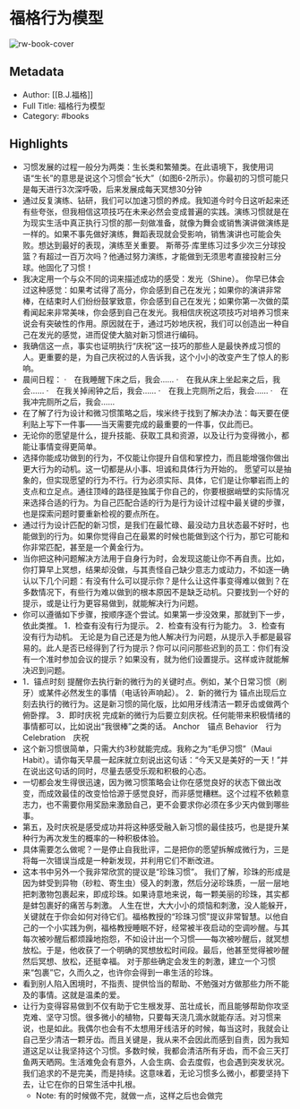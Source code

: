 # 福格行为模型

![rw-book-cover](https://weread-1258476243.file.myqcloud.com/weread/cover/39/YueWen_41147996/s_YueWen_41147996.jpg)

## Metadata
- Author: [[B.J.福格]]
- Full Title: 福格行为模型
- Category: #books

## Highlights
- 习惯发展的过程一般分为两类：生长类和繁殖类。在此语境下，我使用词语“生长”的意思是说这个习惯会“长大”（如图6-2所示）。你最初的习惯可能只是每天进行3次深呼吸，后来发展成每天冥想30分钟
- 通过反复演练、钻研，我们可以加速习惯的养成。我知道今时今日这听起来还有些夸张，但我相信这项技巧在未来必然会变成普遍的实践。演练习惯就是在为现实生活中真正执行习惯的那一刻做准备，就像为舞会或销售演讲做演练是一样的。如果不事先做好演练，舞蹈表现就会受影响，销售演讲也可能会失败。想达到最好的表现，演练至关重要。
  斯蒂芬·库里练习过多少次三分球投篮？有超过一百万次吗？他通过努力演练，才能做到无须思考直接投射三分球。他固化了习惯！
- 我决定用一个与众不同的词来描述成功的感受：发光（Shine）。
  你早已体会过这种感觉：如果考试得了高分，你会感到自己在发光；如果你的演讲非常棒，在结束时人们纷纷鼓掌致意，你会感到自己在发光；如果你第一次做的菜肴闻起来非常美味，你会感到自己在发光。我相信庆祝这项技巧对培养习惯来说会有突破性的作用。原因就在于，通过巧妙地庆祝，我们可以创造出一种自己在发光的感觉，进而促使大脑对新习惯进行编码。
- 我确信这一点，事实也证明执行“庆祝”这一技巧的那些人是最快养成习惯的人。更重要的是，为自己庆祝过的人告诉我，这个小小的改变产生了惊人的影响。
- 晨间日程：
  ·　在我睡醒下床之后，我会……
  ·　在我从床上坐起来之后，我会……
  ·　在我关掉闹钟之后，我会……
  ·　在我上完厕所之后，我会……
  ·　在我冲完厕所之后，我会……
- 在了解了行为设计和微习惯策略之后，埃米终于找到了解决办法：每天要在便利贴上写下一件事——当天需要完成的最重要的一件事，仅此而已。
- 无论你的愿望是什么，提升技能、获取工具和资源，以及让行为变得微小，都能让事情变得更简单。
- 选择你能成功做到的行为，不仅能让你提升自信和掌控力，而且能增强你做出更大行为的动机。这一切都是从小事、坦诚和具体行为开始的。
  愿望可以是抽象的，但实现愿望的行为不行。行为必须实际、具体，它们是让你攀岩而上的支点和立足点。通往顶峰的路径是独属于你自己的，你要根据峭壁的实际情况来选择合适的行为。为自己匹配合适的行为是行为设计过程中最关键的步骤，也是探索问题时要重新检视的要点所在。
- 通过行为设计匹配的新习惯，是我们在最忙碌、最没动力且状态最不好时，也能做到的行为。如果你觉得自己在最累的时候也能做到这个行为，那它可能和你非常匹配，甚至是一个黄金行为。
- 当你把这种问题解决方法用于自身行为时，会发现这能让你不再自责。比如，你打算早上冥想，结果却没做，与其责怪自己缺少意志力或动力，不如逐一确认以下几个问题：有没有什么可以提示你？是什么让这件事变得难以做到？在多数情况下，有些行为难以做到的根本原因不是缺乏动机。只要找到一个好的提示，或是让行为更容易做到，就能解决行为问题。
- 你可以遵循如下步骤，按顺序逐个尝试。如果第一步没效果，那就到下一步，依此类推。
  1．检查有没有行为提示。
  2．检查有没有行为能力。
  3．检查有没有行为动机。
  无论是为自己还是为他人解决行为问题，从提示入手都是最容易的。此人是否已经得到了行为提示？你可以问问那些迟到的员工：你们有没有一个准时参加会议的提示？如果没有，就为他们设置提示。这样或许就能解决迟到问题。
- 1．锚点时刻
  提醒你去执行新的微行为的关键时点。例如，某个日常习惯（刷牙）或某件必然发生的事情（电话铃声响起）。
  2．新的微行为
  锚点出现后立刻去执行的微行为。这是新习惯的简化版，比如用牙线清洁一颗牙齿或做两个俯卧撑。
  3．即时庆祝
  完成新的微行为后要立刻庆祝。任何能带来积极情绪的事情都可以，比如说出“我很棒”之类的话。
  Anchor　锚点
  Behavior　行为
  Celebration　庆祝
- 这个新习惯很简单，只需大约3秒就能完成。我称之为“毛伊习惯”（Maui Habit）。请你每天早晨一起床就立刻说出这句话：“今天又是美好的一天！”并在说出这句话的同时，尽量去感受乐观和积极的心态。
- 一切都会发生得很迅速，因为微习惯策略会让你在感觉良好的状态下做出改变，而成效最佳的改变恰恰源于感觉良好，而非感觉糟糕。这个过程不依赖意志力，也不需要你用奖励来激励自己，更不会要求你必须在多少天内做到哪些事。
- 第五，及时庆祝是感受成功并将这种感受融入新习惯的最佳技巧，也是提升某种行为再次发生的概率的一种积极体验。
- 具体需要怎么做呢？一是停止自我批评，二是把你的愿望拆解成微行为，三是将每一次错误当成是一种新发现，并利用它们不断改进。
- 这本书中另外一个我非常欣赏的提议是“珍珠习惯”。
  我们了解，珍珠的形成是因为蚌受到异物（砂粒、寄生虫）侵入的刺激，然后分泌珍珠质，一层一层地把刺激物包裹起来，即成珍珠。如果诗意地来说，每一颗美丽的珍珠，其实都是蚌包裹好的痛苦与刺激。
  人生在世，大大小小的烦恼和刺激，没人能躲开，关键就在于你会如何对待它们。福格教授的“珍珠习惯”提议非常智慧。以他自己的一个小实践为例，福格教授睡眠不好，经常被半夜启动的空调吵醒。与其每次被吵醒后都烦躁地抱怨，不如设计出一个习惯——每次被吵醒后，就冥想放松。于是，他收获了一个明确的冥想放松时间段。最后，他甚至觉得被吵醒然后冥想、放松，还挺幸福。
  对于那些确定会发生的刺激，建立一个习惯来“包裹”它，久而久之，也许你会得到一串生活的珍珠。
- 看到别人陷入困境时，不指责、提供恰当的帮助、不勉强对方做那些力所不能及的事情。这就是温柔的爱。
- 让行为变得容易做到不仅有助于它生根发芽、茁壮成长，而且能够帮助你攻坚克难、坚守习惯。很多微小的植物，只要每天浇几滴水就能存活。对习惯来说，也是如此。我偶尔也会有不太想用牙线洁牙的时候，每当这时，我就会让自己至少清洁一颗牙齿。而且关键是，我从来不会因此而感到自责，因为我知道这足以让我坚持这个习惯。多数时候，我都会清洁所有牙齿，而不会三天打鱼两天晒网。生活难免会有意外，人会生病、会去度假，也会遇到突发状况。我们追求的不是完美，而是持续。这意味着，无论习惯多么微小，都要坚持下去，让它在你的日常生活中扎根。
    - Note: 有的时候做不完，就做一点，这样之后也会做完
